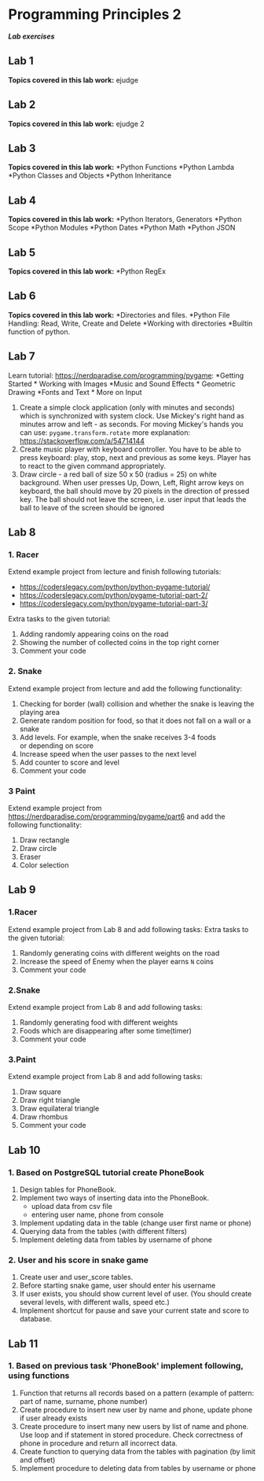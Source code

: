 # Programming Principles 2

***Lab exercises***

## Lab 1

**Topics covered in this lab work:**
ejudge

## Lab 2

**Topics covered in this lab work:**
ejudge 2

## Lab 3

**Topics covered in this lab work:**
*Python Functions
*Python Lambda
*Python Classes and Objects
*Python Inheritance

## Lab 4

**Topics covered in this lab work:**
*Python Iterators, Generators
*Python Scope
*Python Modules
*Python Dates
*Python Math
*Python JSON

## Lab 5

**Topics covered in this lab work:**
*Python RegEx

## Lab 6

**Topics covered in this lab work:**
*Directories and files.
*Python File Handling: Read, Write, Create and Delete
*Working with directories
*Builtin function of python.

## Lab 7

Learn tutorial: <https://nerdparadise.com/programming/pygame>:
      *Getting Started
      * Working with Images
      *Music and Sound Effects
      * Geometric Drawing
      *Fonts and Text
      * More on Input

1. Create a simple clock application (only with minutes and seconds) which is synchronized with system clock. Use Mickey's right hand as minutes arrow and left - as seconds. For moving Mickey's hands you can use:
      ```pygame.transform.rotate```
more explanation: <https://stackoverflow.com/a/54714144>
2. Create music player with keyboard controller. You have to be able to press keyboard: play, stop, next and previous as some keys. Player has to react to the given command appropriately.
3. Draw circle - a red ball of size 50 x 50 (radius = 25) on white background. When user presses Up, Down, Left, Right arrow keys on keyboard, the ball should move by 20 pixels in the direction of pressed key. The ball should not leave the screen, i.e. user input that leads the ball to leave of the screen should be ignored

## Lab 8

### 1. Racer

Extend example project from lecture and finish following tutorials:

* <https://coderslegacy.com/python/python-pygame-tutorial/>
* <https://coderslegacy.com/python/pygame-tutorial-part-2/>
* <https://coderslegacy.com/python/pygame-tutorial-part-3/>

Extra tasks to the given tutorial:

1. Adding randomly appearing coins on the road
2. Showing the number of collected coins in the top right corner
3. Comment your code

### 2. Snake

Extend example project from lecture and add the following functionality:

1. Checking for border (wall) collision and whether the snake is leaving the playing area
2. Generate random position for food, so that it does not fall on a wall or a snake
3. Add levels. For example, when the snake receives 3-4 foods or depending on score
4. Increase speed when the user passes to the next level
5. Add counter to score and level
6. Comment your code

### 3 Paint

Extend example project from <https://nerdparadise.com/programming/pygame/part6> and add the following functionality:

1. Draw rectangle
2. Draw circle
3. Eraser
4. Color selection

## Lab 9

### 1.Racer

Extend example project from Lab 8 and add following tasks:
Extra tasks to the given tutorial:

1. Randomly generating coins with different weights on the road
2. Increase the speed of Enemy when the player earns `N` coins
3. Comment your code

### 2.Snake

Extend example project from Lab 8 and add following tasks:

1. Randomly generating food with different weights
2. Foods which are disappearing after some time(timer)
3. Comment your code

### 3.Paint

Extend example project from Lab 8 and add following tasks:

1. Draw square
2. Draw right triangle
3. Draw equilateral triangle
4. Draw rhombus
5. Comment your code

## Lab 10

### 1. Based on PostgreSQL tutorial create PhoneBook

1. Design tables for PhoneBook.
2. Implement two ways of inserting data into the PhoneBook.
    * upload data from csv file
    * entering user name, phone from console  
3. Implement updating data in the table (change user first name or phone)
4. Querying data from the tables (with different filters)
5. Implement deleting data from tables by username of phone

### 2. User and his score in snake game

1. Create user and user_score tables.
2. Before starting snake game, user should enter his username
3. If user exists, you should show current level of user. (You should create several levels, with different walls, speed etc.)
4. Implement shortcut for pause and save your current state and score to database.

## Lab 11

### 1. Based on previous task 'PhoneBook' implement following, using functions

1. Function that returns all records based on a pattern (example of pattern: part of name, surname, phone number)
2. Create procedure to insert new user by name and phone, update phone if user already exists
3. Create procedure to insert many new users by list of name and phone. Use loop and if statement in stored procedure. Check correctness of phone in procedure and return all incorrect data.
4. Create function to querying data from the tables with pagination (by limit and offset)
5. Implement procedure to deleting data from tables by username or phone
